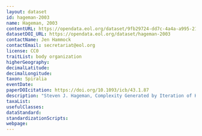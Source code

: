 ```yaml
---
layout: dataset
id: hageman-2003
name: Hageman, 2003
contentURL: https://opendata.eol.org/dataset/9fb29724-dd7c-4a4a-a995-21508ae837dd/resource/462bbc8c-cb9d-45b7-a92b-8aee818db38f/download/hageman2003.zip
datasetDOI_URL: https://opendata.eol.org/dataset/hageman-2003
contactName: Jen Hammock
contactEmail: secretariat@eol.org
license: CC0
traitList: body organization
higherGeography:
decimalLatitude:
decimalLongitude:
taxon: Spiralia
eventDate:
paperDOIcitation: https://doi.org/10.1093/icb/43.1.87
description: "Steven J. Hageman, Complexity Generated by Iteration of Hierarchical Modules in Bryozoa, Integrative and Comparative Biology, Volume 43, Issue 1, February 2003, Pages 87,Aei98, https://doi.org/10.1093/icb/43.1.87"
taxaList: 
usefulClasses:
dataStandard:
standardizationScripts:
webpage:
---
```


